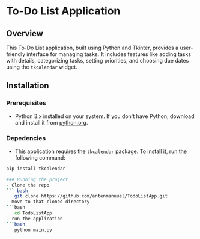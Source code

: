 # To-Do List Application

## Overview
This To-Do List application, built using Python and Tkinter, provides a user-friendly interface for managing tasks. It includes features like adding tasks with details, categorizing tasks, setting priorities, and choosing due dates using the `tkcalendar` widget.

## Installation

### Prerequisites
- Python 3.x installed on your system. If you don't have Python, download and install it from [python.org](https://www.python.org/downloads/).

### Depedencies
- This application requires the `tkcalendar` package. To install it, run the following command:
```bash
pip install tkcalendar

### Running the project
- Clone the repo
``` bash
   git clone https://github.com/antenmanuuel/TodoListApp.git
- move to that cloned directory
```bash
   cd TodoListApp
- run the application
```bash
   python main.py

